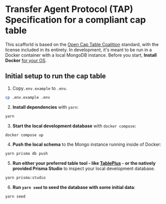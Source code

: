 # Transfer Agent Protocol (TAP) Specification for a compliant cap table

This scafforld is based on the [Open Cap Table Coalition](https://github.com/Open-Cap-Table-Coalition/Open-Cap-Format-OCF) standard, with the license included in its entirety. In development, it's meant to be run in a Docker container with a local MongoDB instance. Before you start, **Install Docker** [for your OS](https://docs.docker.com/get-docker/).

## Initial setup to run the cap table

1. Copy`.env.example` to `.env`.

```sh
cp .env.example .env
```

2. **Install dependencies** with `yarn`:

```sh
yarn
```

3. **Start the local development database** with `docker compose`:

```sh
docker compose up
```

4. **Push the local schema** to the Mongo instance running inside of Docker:

```sh
yarn prisma db push
```

5. **Run either your preferred table tool - like [TablePlus](https://tableplus.com/) - or the natively provided Prisma Studio** to inspect your local development database.

```sh
yarn prisma:studio
```

6. **Run `yarn seed` to seed the database with some initial data**:

```sh
yarn seed
```